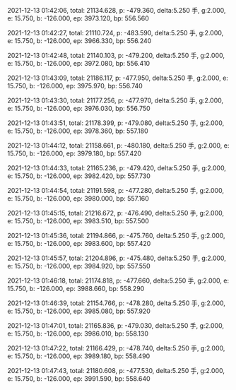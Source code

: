 2021-12-13 01:42:06, total: 21134.628, p: -479.360, delta:5.250 手, g:2.000, e: 15.750, b: -126.000, ep: 3973.120, bp: 556.560

2021-12-13 01:42:27, total: 21110.724, p: -483.590, delta:5.250 手, g:2.000, e: 15.750, b: -126.000, ep: 3966.330, bp: 556.240

2021-12-13 01:42:48, total: 21140.103, p: -479.200, delta:5.250 手, g:2.000, e: 15.750, b: -126.000, ep: 3972.080, bp: 556.410

2021-12-13 01:43:09, total: 21186.117, p: -477.950, delta:5.250 手, g:2.000, e: 15.750, b: -126.000, ep: 3975.970, bp: 556.740

2021-12-13 01:43:30, total: 21177.256, p: -477.970, delta:5.250 手, g:2.000, e: 15.750, b: -126.000, ep: 3976.030, bp: 556.750

2021-12-13 01:43:51, total: 21178.399, p: -479.080, delta:5.250 手, g:2.000, e: 15.750, b: -126.000, ep: 3978.360, bp: 557.180

2021-12-13 01:44:12, total: 21158.661, p: -480.180, delta:5.250 手, g:2.000, e: 15.750, b: -126.000, ep: 3979.180, bp: 557.420

2021-12-13 01:44:33, total: 21165.236, p: -479.420, delta:5.250 手, g:2.000, e: 15.750, b: -126.000, ep: 3982.420, bp: 557.730

2021-12-13 01:44:54, total: 21191.598, p: -477.280, delta:5.250 手, g:2.000, e: 15.750, b: -126.000, ep: 3980.000, bp: 557.160

2021-12-13 01:45:15, total: 21216.672, p: -476.490, delta:5.250 手, g:2.000, e: 15.750, b: -126.000, ep: 3983.510, bp: 557.500

2021-12-13 01:45:36, total: 21194.866, p: -475.760, delta:5.250 手, g:2.000, e: 15.750, b: -126.000, ep: 3983.600, bp: 557.420

2021-12-13 01:45:57, total: 21204.896, p: -475.480, delta:5.250 手, g:2.000, e: 15.750, b: -126.000, ep: 3984.920, bp: 557.550

2021-12-13 01:46:18, total: 21174.818, p: -477.660, delta:5.250 手, g:2.000, e: 15.750, b: -126.000, ep: 3988.660, bp: 558.290

2021-12-13 01:46:39, total: 21154.766, p: -478.280, delta:5.250 手, g:2.000, e: 15.750, b: -126.000, ep: 3985.080, bp: 557.920

2021-12-13 01:47:01, total: 21165.836, p: -479.030, delta:5.250 手, g:2.000, e: 15.750, b: -126.000, ep: 3986.010, bp: 558.130

2021-12-13 01:47:22, total: 21166.429, p: -478.740, delta:5.250 手, g:2.000, e: 15.750, b: -126.000, ep: 3989.180, bp: 558.490

2021-12-13 01:47:43, total: 21180.608, p: -477.530, delta:5.250 手, g:2.000, e: 15.750, b: -126.000, ep: 3991.590, bp: 558.640